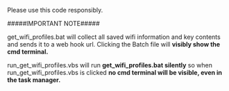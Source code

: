 Please use this code responsibly. 


#####IMPORTANT NOTE#####

get_wifi_profiles.bat will collect all saved wifi information and key contents and sends it to a web hook url. Clicking the Batch file will **visibly show the cmd terminal.**

run_get_wifi_profiles.vbs will run **get_wifi_profiles.bat silently** so when run_get_wifi_profiles.vbs is clicked **no cmd terminal will be visible, even in the task manager.** 
